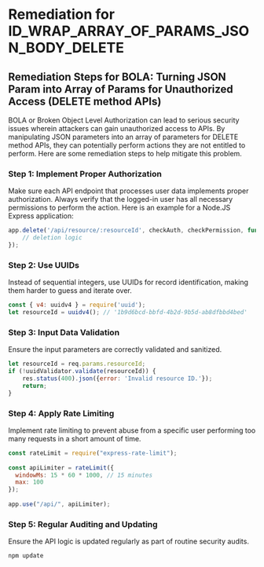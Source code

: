 # Remediation for ID_WRAP_ARRAY_OF_PARAMS_JSON_BODY_DELETE

## Remediation Steps for BOLA: Turning JSON Param into Array of Params for Unauthorized Access (DELETE method APIs)

BOLA or Broken Object Level Authorization can lead to serious security issues wherein attackers can gain unauthorized access to APIs. By manipulating JSON parameters into an array of parameters for DELETE method APIs, they can potentially perform actions they are not entitled to perform. Here are some remediation steps to help mitigate this problem.

### Step 1: Implement Proper Authorization
Make sure each API endpoint that processes user data implements proper authorization. Always verify that the logged-in user has all necessary permissions to perform the action. Here is an example for a Node.JS Express application:

```javascript
app.delete('/api/resource/:resourceId', checkAuth, checkPermission, function (req, res) {
    // deletion logic
});
```

### Step 2: Use UUIDs
Instead of sequential integers, use UUIDs for record identification, making them harder to guess and iterate over.

```javascript
const { v4: uuidv4 } = require('uuid');
let resourceId = uuidv4(); // '1b9d6bcd-bbfd-4b2d-9b5d-ab8dfbbd4bed'
```

### Step 3: Input Data Validation
Ensure the input parameters are correctly validated and sanitized.

```javascript
let resourceId = req.params.resourceId;
if (!uuidValidator.validate(resourceId)) {
    res.status(400).json({error: 'Invalid resource ID.'});
    return;
}
```

### Step 4: Apply Rate Limiting
Implement rate limiting to prevent abuse from a specific user performing too many requests in a short amount of time.

```javascript
const rateLimit = require("express-rate-limit");
 
const apiLimiter = rateLimit({
  windowMs: 15 * 60 * 1000, // 15 minutes
  max: 100
});
 
app.use("/api/", apiLimiter);
```

### Step 5: Regular Auditing and Updating
Ensure the API logic is updated regularly as part of routine security audits.

```bash
npm update
```